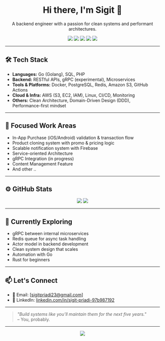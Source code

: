<!--
## Hi there 👋

**sigitprd/sigitprd** is a ✨ _special_ ✨ repository because its `README.md` (this file) appears on your GitHub profile.

Here are some ideas to get you started:

- 🔭 I’m currently working on ...
- 🌱 I’m currently learning ...
- 👯 I’m looking to collaborate on ...
- 🤔 I’m looking for help with ...
- 💬 Ask me about ...
- 📫 How to reach me: ...
- 😄 Pronouns: ...
- ⚡ Fun fact: ...
-->
<h1 align="center">Hi there, I'm Sigit 👋</h1>
<p align="center">A backend engineer with a passion for clean systems and performant architectures.</p>

<p align="center">
  <img src="https://img.shields.io/badge/Golang-00ADD8?style=for-the-badge&logo=go&logoColor=white" />
  <img src="https://img.shields.io/badge/PostgreSQL-336791?style=for-the-badge&logo=postgresql&logoColor=white" />
  <img src="https://img.shields.io/badge/AWS-232F3E?style=for-the-badge&logo=amazon-aws&logoColor=white" />
  <img src="https://img.shields.io/badge/Redis-DC382D?style=for-the-badge&logo=redis&logoColor=white" />
  <img src="https://img.shields.io/badge/Microservices-3A3A3A?style=for-the-badge&logo=docker&logoColor=white" />
</p>

---

## 🛠️ Tech Stack

- **Languages:** Go (Golang), SQL, PHP
- **Backend:** RESTful APIs, gRPC (experimental), Microservices
- **Tools & Platforms:** Docker, PostgreSQL, Redis, Amazon S3, GitHub Actions
- **Cloud & Infra:** AWS (S3, EC2, IAM), Linux, CI/CD, Monitoring
- **Others:** Clean Architecture, Domain-Driven Design (DDD), Performance-first mindset

---

## 📌 Focused Work Areas

- In-App Purchase (iOS/Android) validation & transaction flow  
- Product cloning system with promo & pricing logic  
- Scalable notification system with Firebase  
- Service-oriented Architecture  
- gRPC Integration (in progress)  
- Content Management Feature
- And other ..

---

## ⚙️ GitHub Stats

<p align="center">
  <img src="https://github-readme-stats.vercel.app/api?username=sigitprd&show_icons=true&theme=tokyonight" />
  <img src="https://github-readme-streak-stats.herokuapp.com?user=sigitprd&theme=tokyonight" />
</p>

---

## 🌱 Currently Exploring

- gRPC between internal microservices  
- Redis queue for async task handling  
- Actor model in backend development  
- Clean system design that scales  
- Automation with Go  
- Rust for beginners  

---

## 📫 Let's Connect

- 📧 Email: [sigitpriadi23@gmail.com]
- 💼 LinkedIn: [linkedin.com/in/sigit-priadi-97b987192](https://linkedin.com/in/sigit-priadi-97b987192)
<!--
- 🐦 Twitter: [@yourhandle](https://twitter.com/yourhandle)
- 🌐 Blog/Portfolio: [yourdomain.com](https://yourdomain.com)
-->

---

> _"Build systems like you’ll maintain them for the next five years."_  
> – You, probably.

---

<p align="center">
  <img src="https://visitor-badge.laobi.icu/badge?page_id=sigitprd" />
</p>
